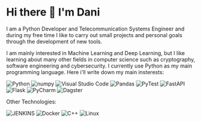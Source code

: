 # Hi there 👋 I'm Dani

I am a Python Developer and Telecommunication Systems Engineer and during my free time I like to carry out small projects and personal goals through the development of new tools.

I am mainly interested in Machine Learning and Deep Learning, but I like learning about many other fields in computer science such as cryptography, software engineering and cybersecurity. I currently use Python as my main programming language. Here i'll write down my main insterests:

![Python](https://img.shields.io/badge/python-3670A0?style=for-the-badge&logo=python&logoColor=ffdd54)
![numpy](https://img.shields.io/badge/-numpy-blue?style=for-the-badge&logo=numpy)
![Visual Studio Code](https://img.shields.io/badge/-vscode-cyan?style=for-the-badge&logo=visual-studio)
![Pandas](https://img.shields.io/badge/-pandas-darkgreen?style=for-the-badge&logo=pandas)
![PyTest](https://img.shields.io/badge/-pytest-darkblue?style=for-the-badge&logo=pytest)
![FastAPI](https://img.shields.io/badge/FastAPI-005571?style=for-the-badge&logo=fastapi)
![Flask](https://img.shields.io/badge/Flask-000000?style=for-the-badge&logo=flask&logoColor=white)
![PyCharm](https://img.shields.io/badge/pycharm-143?style=for-the-badge&logo=pycharm&logoColor=black&color=black&labelColor=green)
![Dagster](https://img.shields.io/badge/Dagster->%3D1.6-purple)

Other Technologies:

![JENKINS](https://img.shields.io/badge/Jenkins-D24939?style=for-the-badge&logo=Jenkins&logoColor=white)
![Docker](https://img.shields.io/badge/docker-%230db7ed.svg?style=for-the-badge&logo=docker&logoColor=white)
![C++](https://img.shields.io/badge/c++-%2300599C.svg?style=for-the-badge&logo=c%2B%2B&logoColor=white)
![Linux](https://img.shields.io/badge/-Linux-grey?logo=linux)
